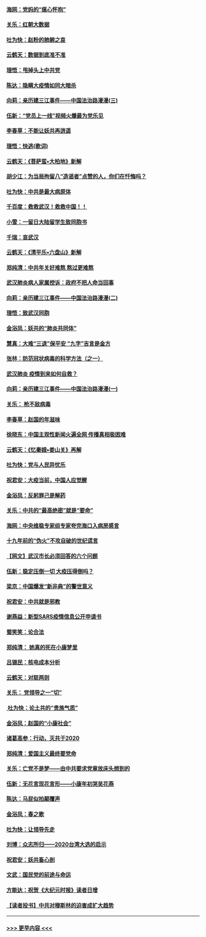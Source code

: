 #### [海网：党妈的“瘟心怀抱”](../pages/nsc993/n11840740.md?t=02041844) 
#### [关乐：红朝大数据](../pages/nsc993/n11840675.md?t=02041844) 
#### [吐为快：赵粉的肺腑之哀](../pages/nsc993/n11840618.md?t=02041844) 
#### [云鹤天：数据到底准不准](../pages/nsc993/n11840325.md?t=02041844) 
#### [理悟：甩掉头上中共党](../pages/nsc993/n11838826.md?t=02041844) 
#### [陈达：隐瞒大疫情如同大暗杀](../pages/nsc993/n11838771.md?t=02041844) 
#### [向莉：亲历建三江事件——中国法治路漫漫(三)](../pages/nsc993/n11831825.md?t=02041844) 
#### [伍新：“党员上一线”视频火爆最为党乐见](../pages/nsc993/n11838200.md?t=02041844) 
#### [李春草：不能让妖共再逍遥](../pages/nsc993/n11838102.md?t=02041844) 
#### [理悟：快逃(歌词)](../pages/nsc993/n11838083.md?t=02041844) 
#### [云鹤天：《菩萨蛮▪大柏地》新解](../pages/nsc993/n11838059.md?t=02041844) 
#### [胡少江：为当局拘留八“造谣者”点赞的人，你们在忏悔吗？](../pages/nsc993/n11836801.md?t=02041844) 
#### [吐为快：中共是最大病原体](../pages/nsc993/n11836748.md?t=02041844) 
#### [千百度：救救武汉！救救中国！！](../pages/nsc993/n11836145.md?t=02041844) 
#### [小雪：一留日大陆留学生致同胞书](../pages/nsc993/n11834624.md?t=02041844) 
#### [千瑞：哀武汉](../pages/nsc993/n11833647.md?t=02041844) 
#### [云鹤天：《清平乐▪六盘山》新解](../pages/nsc993/n11833611.md?t=02041844) 
#### [郑纯清：中共年关好难熬 熬过更难熬](../pages/nsc993/n11833489.md?t=02041844) 
#### [武汉肺炎病人家属控诉：政府不把人命当回事](../pages/nsc993/n11833205.md?t=02041844) 
#### [向莉：亲历建三江事件——中国法治路漫漫(二)](../pages/nsc993/n11829102.md?t=02041844) 
#### [理悟：致武汉同胞](../pages/nsc993/n11831522.md?t=02041844) 
#### [金浴凤：妖共的“肺炎共同体”](../pages/nsc993/n11829448.md?t=02041844) 
#### [慧真：大难“三退”保平安 “九字”吉言是金方](../pages/nsc993/n11829501.md?t=02041844) 
#### [张林：防范冠状病毒的科学方法（之一）](../pages/nsc993/n11828618.md?t=02041844) 
#### [武汉肺炎 疫情到来如何自救？](../pages/nsc993/n11827632.md?t=02041844) 
#### [向莉：亲历建三江事件——中国法治路漫漫(一)](../pages/nsc993/n11827190.md?t=02041844) 
#### [关乐： 枪不敌病毒](../pages/nsc993/n11826746.md?t=02041844) 
#### [李春草：赵国的年滋味](../pages/nsc993/n11826321.md?t=02041844) 
#### [徐晓东：中国主观性新闻火遍全网 传播真相极困难](../pages/nsc993/n11826508.md?t=02041844) 
#### [云鹤天：《忆秦娥▪娄山关》再解](../pages/nsc993/n11824682.md?t=02041844) 
#### [吐为快：党与人民异忧乐](../pages/nsc993/n11824660.md?t=02041844) 
#### [祝君安：大疫当前，中国人应觉醒](../pages/nsc993/n11821946.md?t=02041844) 
#### [金浴凤：反躬罪己是解药](../pages/nsc993/n11820280.md?t=02041844) 
#### [关乐：中共的“最高绝密”就是“要命”](../pages/nsc993/n11816946.md?t=02041844) 
#### [海网：中央维稳专家组专家夸完海口入病房感言](../pages/nsc993/n11815138.md?t=02041844) 
#### [十九年前的“伪火”不攻自破的世纪谎言](../pages/nsc993/n11813238.md?t=02041844) 
#### [【网文】武汉市长必须回答的六个问题](../pages/nsc993/n11813848.md?t=02041844) 
#### [伍新：稳定压倒一切 大疫压得倒吗？](../pages/nsc993/n11812634.md?t=02041844) 
#### [梁京：中国爆发“新非典”的警世意义](../pages/nsc993/n11812554.md?t=02041844) 
#### [祝君安：中共就是邪教](../pages/nsc993/n11812431.md?t=02041844) 
#### [谢燕益：新型SARS疫情信息公开申请书](../pages/nsc993/n11808840.md?t=02041844) 
#### [蜀笑笑：论合法](../pages/nsc993/n11808064.md?t=02041844) 
#### [郑纯清： 她真的死在小康梦里](../pages/nsc993/n11806623.md?t=02041844) 
#### [吕锡民：核电成本分析](../pages/nsc993/n11806284.md?t=02041844) 
#### [云鹤天：对联两则](../pages/nsc993/n11805957.md?t=02041844) 
#### [关乐： 党领导之一“切”](../pages/nsc993/n11804505.md?t=02041844) 
#### [ 吐为快：论土共的“贵族气质”](../pages/nsc993/n11804490.md?t=02041844) 
#### [金浴凤：赵国的“小康社会”](../pages/nsc993/n11804452.md?t=02041844) 
#### [诸葛高参：行动，灭共于2020](../pages/nsc993/n11804120.md?t=02041844) 
#### [郑纯清：爱国主义最终要党命](../pages/nsc993/n11802197.md?t=02041844) 
#### [关乐：亡党不是梦——由中共要求党章放床头想到的](../pages/nsc993/n11802156.md?t=02041844) 
#### [伍新：无花言现花言形——小康年初哭吴花燕](../pages/nsc993/n11800044.md?t=02041844) 
#### [陈达：马屁似拍颠覆声](../pages/nsc993/n11800010.md?t=02041844) 
#### [金浴凤：春之歌](../pages/nsc993/n11797687.md?t=02041844) 
#### [吐为快：让领导先走](../pages/nsc993/n11797512.md?t=02041844) 
#### [刘博：众志所归——2020台湾大选的启示](../pages/nsc993/n11796878.md?t=02041844) 
#### [祝君安：妖共畜心剖](../pages/nsc993/n11794273.md?t=02041844) 
#### [文武：国民党的前途与命运](../pages/nsc993/n11794198.md?t=02041844) 
#### [方能达：祝贺《大纪元时报》读者日增](../pages/nsc993/n11793807.md?t=02041844) 
#### [【读者投书】中共对穆斯林的迫害成扩大趋势](../pages/nsc993/n11791371.md?t=02041844) 

----
#### [ >>> 更早内容 <<< ](../indexes/nsc993-earlier.md)
